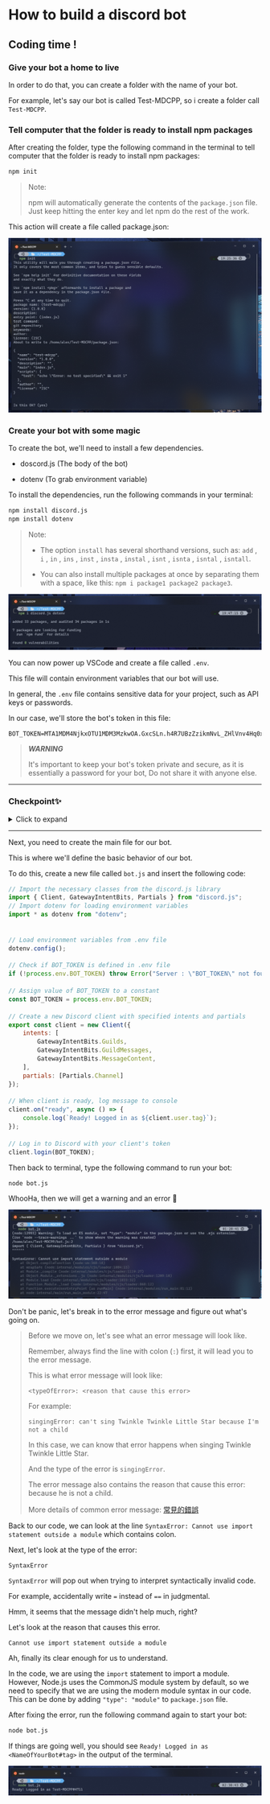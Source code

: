 # How to build a discord bot

## Coding time !

### Give your bot a home to live

In order to do that, you can create a folder with the name of your bot.

For example, let's say our bot is called Test-MDCPP, so i create a folder call `Test-MDCPP`.

### Tell computer that the folder is ready to install npm packages

After creating the folder, type the following command in the terminal to tell computer that the folder is ready to install npm packages:

```bash
npm init
```

> Note:
> 
> npm will automatically generate the contents of the `package.json` file. Just keep hitting the enter key and let npm do the rest of the work.

This action will create a file called package.json:

![](./1.png)

### Create your bot with some magic

To create the bot, we'll need to install a few dependencies.

- doscord.js (The body of the bot)

- dotenv (To grab environment variable)

To install the dependencies, run the following commands in your terminal:

```bash
npm install discord.js
npm install dotenv
```

> Note:
> 
> - The option `install` has several shorthand versions, such as: `add` , `i` , `in` , `ins` , `inst` , `insta` , `instal` , `isnt` , `isnta` , `isntal` , `isntall`.
> 
> - You can also install multiple packages at once by separating them with a space, like this: `npm i package1 package2 package3`.

![](./2.png)

You can now power up VSCode and create a file called `.env`.

This file will contain environment variables that our bot will use.

In general, the `.env` file contains sensitive data for your project, such as API keys or passwords.

In our case, we'll store the bot's token in this file:

```env
BOT_TOKEN=MTA1MDM4NjkxOTU1MDM3MzkwOA.GxcSLn.h4R7UBzZzikmNvL_ZHlVnv4Hq0x6lZPEbb3uu8
```

> ***WARNING***
> 
> It's important to keep your bot's token private and secure, as it is essentially a password for your bot, Do not share it with anyone else.

---

<h3>Checkpoint✨</h3>
<details>
<summary>Click to expand</summary>
<p>If the above operations are done properly, you will see the following items in the folder:</p>
    <h5>Folders</h5>
    <ul>
    <li>node_modules</li>
    </ul>
    <h5>Files</h5>
    <ul>
    <li>package-lock.json</li>
    <li>package.json</li>
    <li>.env</li>
    </ul>
    <img src="./3.png"/>
</details>

---

Next, you need to create the main file for our bot.

This is where we'll define the basic behavior of our bot.

To do this, create a new file called `bot.js` and insert the following code:

```js
// Import the necessary classes from the discord.js library
import { Client, GatewayIntentBits, Partials } from "discord.js";
// Import dotenv for loading environment variables
import * as dotenv from "dotenv";


// Load environment variables from .env file
dotenv.config();

// Check if BOT_TOKEN is defined in .env file
if (!process.env.BOT_TOKEN) throw Error("Server : \"BOT_TOKEN\" not found in environment variable");

// Assign value of BOT_TOKEN to a constant
const BOT_TOKEN = process.env.BOT_TOKEN;

// Create a new Discord client with specified intents and partials
export const client = new Client({
    intents: [
        GatewayIntentBits.Guilds,
        GatewayIntentBits.GuildMessages,
        GatewayIntentBits.MessageContent,
    ],
    partials: [Partials.Channel]
});

// When client is ready, log message to console
client.on("ready", async () => {
    console.log(`Ready! Logged in as ${client.user.tag}`);
});

// Log in to Discord with your client's token
client.login(BOT_TOKEN);
```

Then back to terminal, type the following command to run your bot:

```bash
node bot.js
```

WhooHa, then we will get a warning and an error 🤣

![](./4.png)

Don't be panic, let's break in to the error message and figure out what's going on.

> Before we move on, let's see what an error message will look like.
> 
> Remember, always find the line with colon (`:`) first, it will lead you to the error message.
> 
> This is what error message will look like:
> 
> ```
> <typeOfError>: <reason that cause this error>
> ```
> 
> For example:
> 
> ```
> singingError: can't sing Twinkle Twinkle Little Star because I'm not a child
> ```
> 
> In this case, we can know that error happens when singing Twinkle Twinkle Little Star.
> 
> And the type of the error is `singingError`.
> 
> The error message also contains the reason that cause this error: because he is not a child.
> 
> More details of common error message: [常見的錯誤 ](https://ithelp.ithome.com.tw/articles/10223433)

Back to our code, we can look at the line `SyntaxError: Cannot use import statement outside a module` which contains colon.

Next, let's look at the type of the error:

```
SyntaxError
```

`SyntaxError` will pop out when trying to interpret syntactically invalid code.

For example, accidentally write `=` instead of `==` in judgmental.

Hmm, it seems that the message didn't help much, right?

Let's look at the reason that causes this error.

```
Cannot use import statement outside a module
```

Ah, finally its clear enough for us to understand.

In the code, we are using the `import` statement to import a module. However, Node.js uses the CommonJS module system by default, so we need to specify that we are using the modern module syntax in our code. This can be done by adding `"type": "module"` to `package.json` file.

After fixing the error, run the following command again to start your bot:

```bash
node bot.js
```

If things are going well, you should see `Ready! Logged in as <NameOfYourBot#tag>` in the output of the terminal.

![](./5.png)
